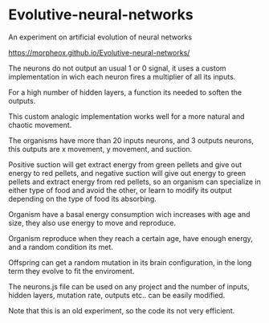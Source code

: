 # Evolutive-neural-networks
An experiment on artificial evolution of neural networks

https://morpheox.github.io/Evolutive-neural-networks/

The neurons do not output an usual 1 or 0 signal, it uses a custom implementation in wich each neuron fires a multiplier of all its inputs.

For a high number of hidden layers, a function its needed to soften the outputs.

This custom analogic implementation works well for a more natural and chaotic movement.

The organisms have more than 20 inputs neurons, and 3 outputs neurons, this outputs are x movement, y movement, and suction.

Positive suction will get extract energy from green pellets and give out energy to red pellets, and negative suction will give out energy to green pellets and extract energy from red pellets, so an organism can specialize in either type of food and avoid the other, or learn to modify its output depending on the type of food its absorbing.

Organism have a basal energy consumption wich increases with age and size, they also use energy to move and reproduce.

Organism reproduce when they reach a certain age, have enough energy, and a random condition its met.

Offspring can get a random mutation in its brain configuration, in the long term they evolve to fit the enviroment.




The neurons.js file can be used on any project and the number of inputs, hidden layers, mutation rate, outputs etc.. can be easily modified.

Note that this is an old experiment, so the code its not very efficient.


